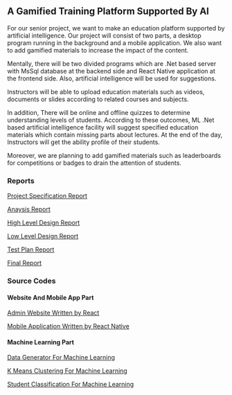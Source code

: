 ## A Gamified Training Platform Supported By AI



For our senior project, we want to make an education platform supported by artificial intelligence. Our project will consist of two parts, a desktop program running in the background and a mobile application. We also want to add gamified materials to increase the impact of the content.

Mentally, there will be two divided programs which are .Net based server with MsSql database at the backend side and React Native application at the frontend side. Also, artificial intelligence will be used for suggestions.

Instructors will be able to upload education materials such as videos, documents or slides according to related courses and subjects.

In addition, There will be online and offline quizzes to determine understanding levels of students. According to these outcomes, ML .Net based artificial intelligence facility will suggest specified education materials which contain missing parts about lectures. At the end of the day, Instructors will get the ability profile of their students.

Moreover, we are planning to add gamified materials such as leaderboards for competitions or badges to drain the attention of students.

<h3> Reports </h3>

<a href="https://isthisecho.github.io/TermProject/ProjectSpecReport.pdf"> Project Specification Report </a>


<a href="https://isthisecho.github.io/TermProject/AnalysisReport.pdf"> Anaysis Report </a>


<a href="https://isthisecho.github.io/TermProject/HighLevelDesignReport.pdf"> High Level Design Report </a>


<a href="https://isthisecho.github.io/TermProject/LowLevelDesignReport.pdf"> Low Level Design Report </a>


<a href="https://isthisecho.github.io/TermProject/TestPlanReport.pdf"> Test Plan Report </a>


<a href="https://isthisecho.github.io/TermProject/FinalReport.pdf"> Final Report </a>


<h3> Source Codes </h3>

<h4> Website And Mobile App Part </h4>

<a href="https://github.com/isthisecho/AdminWebsite"> Admin Website Written by React</a>

<a href="https://github.com/Furkan-init/senior-mobile"> Mobile Application Written by React Native </a>

<h4> Machine Learning Part </h4>

<a href="https://github.com/yasemindirek/DataGenerator"> Data Generator For Machine Learning </a>

<a href="https://github.com/yasemindirek/KMeansClustering"> K Means Clustering For Machine Learning </a>

<a href="https://github.com/yasemindirek/StudentClassification"> Student Classification For Machine Learning </a>


